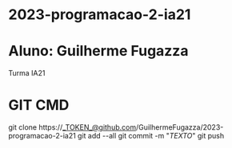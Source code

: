 # 2023-programacao-2-ia21

# Aluno: Guilherme Fugazza
Turma IA21

# GIT CMD
git clone https://_TOKEN_@github.com/GuilhermeFugazza/2023-programacao-2-ia21
git add --all
git commit -m "_TEXTO_"
git push
